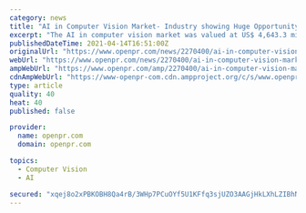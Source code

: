 ```yaml
---
category: news
title: "AI in Computer Vision Market- Industry showing Huge Opportunity in Future with High CAGR () by 2027"
excerpt: "The AI in computer vision market was valued at US$ 4,643.3 million in 2019 and is projected to reach US$ 95,080.5 million by 2027; it is expected to grow at a CAGR of 46.9% from 2020 to 2027. Artificial intelligence (AI) in computer vision is used in self ..."
publishedDateTime: 2021-04-14T16:51:00Z
originalUrl: "https://www.openpr.com/news/2270400/ai-in-computer-vision-market-industry-showing-huge-opportunity"
webUrl: "https://www.openpr.com/news/2270400/ai-in-computer-vision-market-industry-showing-huge-opportunity"
ampWebUrl: "https://www.openpr.com/amp/2270400/ai-in-computer-vision-market-industry-showing-huge-opportunity"
cdnAmpWebUrl: "https://www-openpr-com.cdn.ampproject.org/c/s/www.openpr.com/amp/2270400/ai-in-computer-vision-market-industry-showing-huge-opportunity"
type: article
quality: 40
heat: 40
published: false

provider:
  name: openpr.com
  domain: openpr.com

topics:
  - Computer Vision
  - AI

secured: "xqej8o2xPBKOBH8Qa4rB/3WHp7PCuOYf5U1KFfq3sjUZO3AAGjHkLXhLZIBhN/TAZIoNyY+anFzyKYzFsfWxkJpgvGcwI38ii3MhJPgin1vqf+gNNKGHmngwJ7i2w47sgBmrgPaeTAp08iuoU1/8Mmg39+6jAioOx1LOU6Chy8cs31YGw8Kn2tGqx6Azk+cHmkgUIBh5MuGXI95Z3M221aTy+1ybLmNNQynBRkR8UPhhH/OuOsEX8rv74q9KIzH6/hbwkzBecmNtMsfKhuOF6QfOgEPFqfFI1SOBuZn7VgoPoPjgUHUU6pSmgawCr/4F2jfDXQFMJoqiRiOdru6OZSdmLqbE0R2xEhzbr1nqHNc=;QG3CBhntKHnm/0G6J2drxQ=="
---
```


